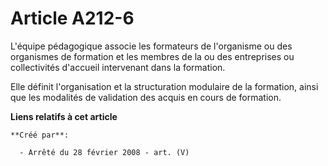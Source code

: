 # Article A212-6

L'équipe pédagogique associe les formateurs de l'organisme ou des organismes de formation et les membres de la ou des
entreprises ou collectivités d'accueil intervenant dans la formation.

Elle définit l'organisation et la structuration modulaire de la formation, ainsi que les modalités de validation des acquis
en cours de formation.

**Liens relatifs à cet article**

	**Créé par**:

	  - Arrêté du 28 février 2008 - art. (V)
